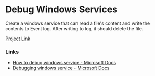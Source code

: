 # Debug Windows Services

Create a windows service that can read a file's content and write the contents to Event log. After writing to log, it should delete the file.

[Project Link](https://github.com/metacube-manthan-rajoria/BasicWindowService)

### Links

- [How to debug windows service - Microsoft Docs](https://learn.microsoft.com/en-us/dotnet/framework/windows-services/how-to-debug-windows-service-applications)
- [Debugging windows service - Microsoft Docs](https://learn.microsoft.com/en-us/dotnet/framework/windows-services/troubleshooting-debugging-windows-services)